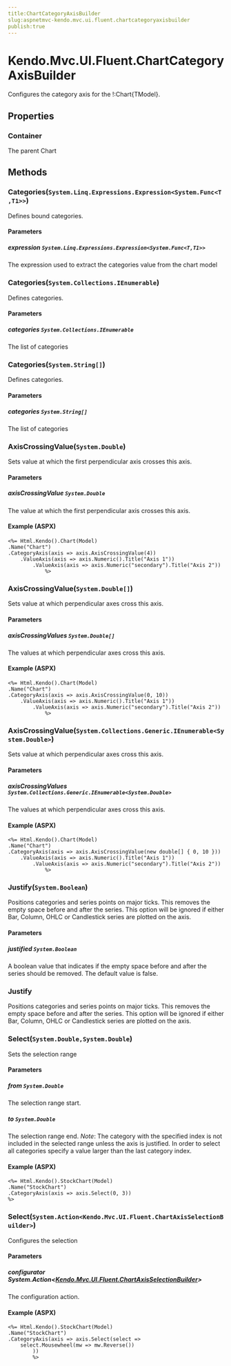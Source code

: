 ```yaml
---
title:ChartCategoryAxisBuilder
slug:aspnetmvc-kendo.mvc.ui.fluent.chartcategoryaxisbuilder
publish:true
---
```


# Kendo.Mvc.UI.Fluent.ChartCategoryAxisBuilder
Configures the category axis for the !:Chart{TModel}.


## Properties
### Container
The parent Chart



## Methods

### Categories(`System.Linq.Expressions.Expression<System.Func<T,T1>>`)
Defines bound categories.


#### Parameters

##### expression `System.Linq.Expressions.Expression<System.Func<T,T1>>`
The expression used to extract the categories value from the chart model





### Categories(`System.Collections.IEnumerable`)
Defines categories.


#### Parameters

##### categories `System.Collections.IEnumerable`
The list of categories





### Categories(`System.String[]`)
Defines categories.


#### Parameters

##### categories `System.String[]`
The list of categories





### AxisCrossingValue(`System.Double`)
Sets value at which the first perpendicular axis crosses this axis.


#### Parameters

##### axisCrossingValue `System.Double`
The value at which the first perpendicular axis crosses this axis.




#### Example (ASPX)
    <%= Html.Kendo().Chart(Model)
    .Name("Chart")
    .CategoryAxis(axis => axis.AxisCrossingValue(4))
        .ValueAxis(axis => axis.Numeric().Title("Axis 1"))
            .ValueAxis(axis => axis.Numeric("secondary").Title("Axis 2"))
                %>


### AxisCrossingValue(`System.Double[]`)
Sets value at which perpendicular axes cross this axis.


#### Parameters

##### axisCrossingValues `System.Double[]`
The values at which perpendicular axes cross this axis.




#### Example (ASPX)
    <%= Html.Kendo().Chart(Model)
    .Name("Chart")
    .CategoryAxis(axis => axis.AxisCrossingValue(0, 10))
        .ValueAxis(axis => axis.Numeric().Title("Axis 1"))
            .ValueAxis(axis => axis.Numeric("secondary").Title("Axis 2"))
                %>


### AxisCrossingValue(`System.Collections.Generic.IEnumerable<System.Double>`)
Sets value at which perpendicular axes cross this axis.


#### Parameters

##### axisCrossingValues `System.Collections.Generic.IEnumerable<System.Double>`
The values at which perpendicular axes cross this axis.




#### Example (ASPX)
    <%= Html.Kendo().Chart(Model)
    .Name("Chart")
    .CategoryAxis(axis => axis.AxisCrossingValue(new double[] { 0, 10 }))
        .ValueAxis(axis => axis.Numeric().Title("Axis 1"))
            .ValueAxis(axis => axis.Numeric("secondary").Title("Axis 2"))
                %>


### Justify(`System.Boolean`)
Positions categories and series points on major ticks. This removes the empty space before and after the series.
            This option will be ignored if either Bar, Column, OHLC or Candlestick series are plotted on the axis.


#### Parameters

##### justified `System.Boolean`
A boolean value that indicates if the empty space before and after the series should be removed.
            The default value is false.





### Justify
Positions categories and series points on major ticks. This removes the empty space before and after the series.
            This option will be ignored if either Bar, Column, OHLC or Candlestick series are plotted on the axis.





### Select(`System.Double,System.Double`)
Sets the selection range


#### Parameters

##### from `System.Double`
The selection range start.

##### to `System.Double`
The selection range end.
            *Note*: The category with the specified index is not included in the selected range
            unless the axis is justified. In order to select all categories specify
            a value larger than the last category index.




#### Example (ASPX)
    <%= Html.Kendo().StockChart(Model)
    .Name("StockChart")
    .CategoryAxis(axis => axis.Select(0, 3))
    %>


### Select(`System.Action<Kendo.Mvc.UI.Fluent.ChartAxisSelectionBuilder>`)
Configures the selection


#### Parameters

##### configurator System.Action<[Kendo.Mvc.UI.Fluent.ChartAxisSelectionBuilder](/api/wrappers/aspnet-mvc/Kendo.Mvc.UI.Fluent/ChartAxisSelectionBuilder)>
The configuration action.




#### Example (ASPX)
    <%= Html.Kendo().StockChart(Model)
    .Name("StockChart")
    .CategoryAxis(axis => axis.Select(select =>
        select.Mousewheel(mw => mw.Reverse())
            ))
            %>



